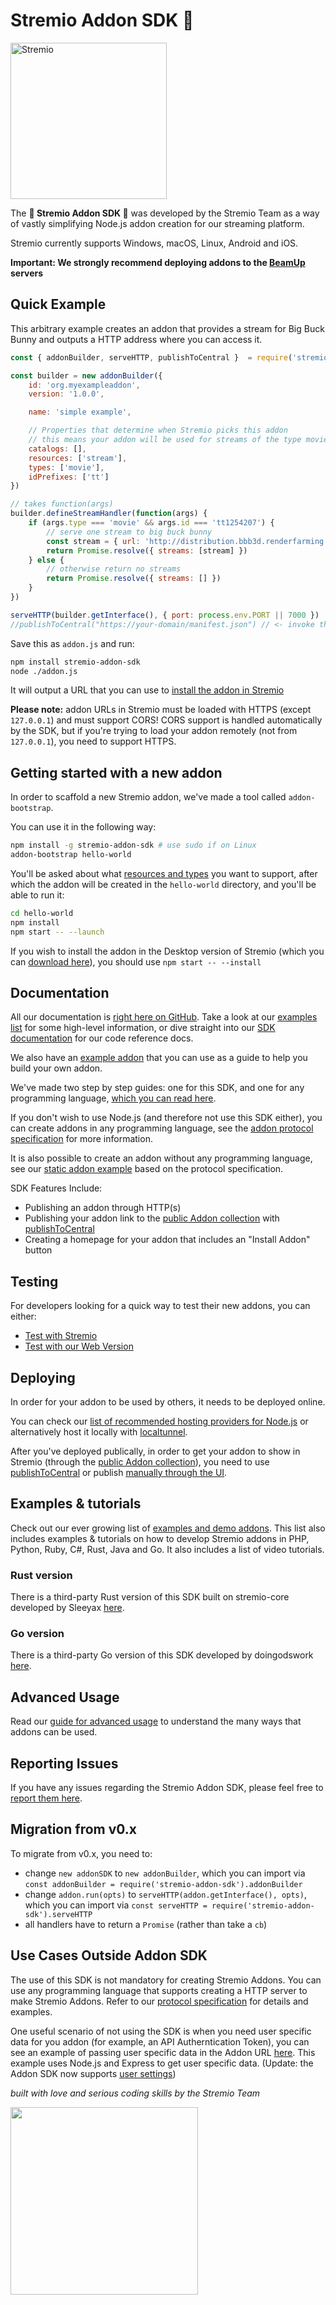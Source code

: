 # Stremio Addon SDK 🧙

<img src="https://blog.stremio.com/wp-content/uploads/2023/08/stremio-logo-2023.png" alt="Stremio" width="250" />

The **🧙  Stremio Addon SDK 🧙** was developed by the Stremio Team as a way of vastly simplifying Node.js addon creation for
our streaming platform.

Stremio currently supports Windows, macOS, Linux, Android and iOS.

**Important: We strongly recommend deploying addons to the [BeamUp](./docs/deploying/beamup.md) servers**


## Quick Example

This arbitrary example creates an addon that provides a stream for Big Buck Bunny and outputs a HTTP address where you can access it.

```javascript
const { addonBuilder, serveHTTP, publishToCentral }  = require('stremio-addon-sdk')

const builder = new addonBuilder({
    id: 'org.myexampleaddon',
    version: '1.0.0',

    name: 'simple example',

    // Properties that determine when Stremio picks this addon
    // this means your addon will be used for streams of the type movie
    catalogs: [],
    resources: ['stream'],
    types: ['movie'],
    idPrefixes: ['tt']
})

// takes function(args)
builder.defineStreamHandler(function(args) {
    if (args.type === 'movie' && args.id === 'tt1254207') {
        // serve one stream to big buck bunny
        const stream = { url: 'http://distribution.bbb3d.renderfarming.net/video/mp4/bbb_sunflower_1080p_30fps_normal.mp4' }
        return Promise.resolve({ streams: [stream] })
    } else {
        // otherwise return no streams
        return Promise.resolve({ streams: [] })
    }
})

serveHTTP(builder.getInterface(), { port: process.env.PORT || 7000 })
//publishToCentral("https://your-domain/manifest.json") // <- invoke this if you want to publish your addon and it's accessible publically on "your-domain"
```

Save this as `addon.js` and run:

```bash
npm install stremio-addon-sdk
node ./addon.js
```

It will output a URL that you can use to [install the addon in Stremio](./docs/testing.md#how-to-install-add-on-in-stremio)

**Please note:** addon URLs in Stremio must be loaded with HTTPS (except `127.0.0.1`) and must support CORS! CORS support is handled automatically by the SDK, but if you're trying to load your addon remotely (not from `127.0.0.1`), you need to support HTTPS.


## Getting started with a new addon

In order to scaffold a new Stremio addon, we've made a tool called `addon-bootstrap`.

You can use it in the following way:

```bash
npm install -g stremio-addon-sdk # use sudo if on Linux
addon-bootstrap hello-world
```

You'll be asked about what [resources and types](./docs/api/README.md) you want to support, after which the addon will be created in the `hello-world` directory, and you'll be able to run it:

```bash
cd hello-world
npm install
npm start -- --launch
```

If you wish to install the addon in the Desktop version of Stremio (which you can [download here](https://www.stremio.com/downloads)), you should use `npm start -- --install`

## Documentation

All our documentation is [right here on GitHub](./docs). Take a look at our [examples list](./docs/examples.md) for some high-level
information, or dive straight into our [SDK documentation](./docs/README.md) for our code reference docs.

We also have an [example addon](https://github.com/Stremio/addon-helloworld) that you can use as a guide to help you build your own addon.

We've made two step by step guides: one for this SDK, and one for any programming language, [which you can read here](https://stremio.github.io/stremio-addon-guide).

If you don't wish to use Node.js (and therefore not use this SDK either), you can create addons in any programming
language, see the [addon protocol specification](./docs/protocol.md) for more information.

It is also possible to create an addon without any programming language, see our [static addon example](https://github.com/Stremio/stremio-static-addon-example) based
on the protocol specification.

SDK Features Include:

- Publishing an addon through HTTP(s)
- Publishing your addon link to the [public Addon collection](https://api.strem.io/addonscollection.json) with [publishToCentral](./docs/README.md#publishtocentralurl)
- Creating a homepage for your addon that includes an "Install Addon" button

## Testing

For developers looking for a quick way to test their new addons, you can either:

- [Test with Stremio](./docs/testing.md#testing-in-stremio-app)
- [Test with our Web Version](./docs/testing.md#testing-in-stremio-web-version)


## Deploying

In order for your addon to be used by others, it needs to be deployed online.

You can check our [list of recommended hosting providers for Node.js](./docs/deploying/README.md) or alternatively host it locally with [localtunnel](https://github.com/localtunnel/localtunnel).

After you've deployed publically, in order to get your addon to show in Stremio (through the [public Addon collection](https://api.strem.io/addonscollection.json)), you need to use [publishToCentral](./docs/README.md#publishtocentralurl) or publish [manually through the UI](https://stremio.github.io/stremio-publish-addon/index.html).

## Examples & tutorials

Check out our ever growing list of [examples and demo addons](./docs/examples.md). This list also includes examples & tutorials on how to develop Stremio addons in PHP, Python, Ruby, C#, Rust, Java and Go. It also includes a list of video tutorials.

### Rust version
There is a third-party Rust version of this SDK built on stremio-core developed by Sleeyax [here](https://github.com/sleeyax/stremio-addon-sdk).

### Go version
There is a third-party Go version of this SDK developed by doingodswork [here](https://github.com/Deflix-tv/go-stremio).


## Advanced Usage

Read our [guide for advanced usage](./docs/advanced.md) to understand the many ways that addons can be used.


## Reporting Issues

If you have any issues regarding the Stremio Addon SDK, please feel free to [report them here](https://github.com/Stremio/stremio-addon-sdk/issues).


## Migration from v0.x

To migrate from v0.x, you need to:

- change `new addonSDK` to `new addonBuilder`, which you can import via `const addonBuilder = require('stremio-addon-sdk').addonBuilder`
- change `addon.run(opts)` to `serveHTTP(addon.getInterface(), opts)`, which you can import via `const serveHTTP = require('stremio-addon-sdk').serveHTTP`
- all handlers have to return a `Promise` (rather than take a `cb`)


## Use Cases Outside Addon SDK

The use of this SDK is not mandatory for creating Stremio Addons. You can use any programming language that supports
creating a HTTP server to make Stremio Addons. Refer to our [protocol specification](./docs/protocol.md) for details and examples.

One useful scenario of not using the SDK is when you need user specific data for you addon (for example, an API
Autherntication Token), you can see an example of passing user specific data in the Addon URL [here](./docs/advanced.md#using-user-data-in-add-ons).
This example uses Node.js and Express to get user specific data. (Update: the Addon SDK now supports [user settings](./docs/api/responses/manifest.md#user-data))


_built with love and serious coding skills by the Stremio Team_

<img src="https://blog.stremio.com/wp-content/uploads/2023/08/stremio-code-footer.jpg" width="300" />
